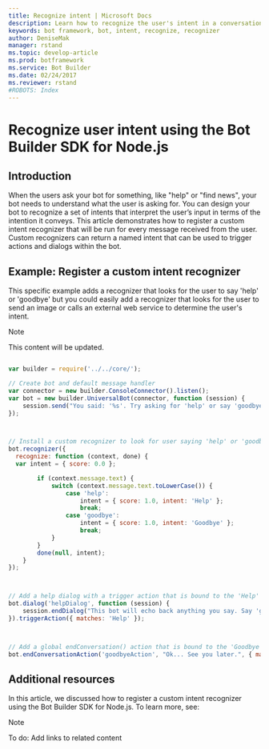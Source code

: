 ```yaml
---
title: Recognize intent | Microsoft Docs
description: Learn how to recognize the user's intent in a conversational application (bot).
keywords: bot framework, bot, intent, recognize, recognizer
author: DeniseMak
manager: rstand
ms.topic: develop-article
ms.prod: botframework
ms.service: Bot Builder
ms.date: 02/24/2017
ms.reviewer: rstand
#ROBOTS: Index
---
```


# Recognize user intent using the Bot Builder SDK for Node.js

<!-- Need to create NET stub.
> [!div class="op_single_selector"]
> * [.NET](bot-framework-dotnet-howto-send-card-buttons.md)  
> * [Node.js](bot-framework-nodejs-howto-send-card-buttons.md)
>
--> 
## Introduction

When the users ask your bot for something, like "help" or "find news", your bot needs to understand what the user is asking for. 
You can design your bot to recognize a set of intents that interpret the user’s input in terms of the intention it conveys.
This article demonstrates how to register a custom intent recognizer that will be run for every message received from the user. 
Custom recognizers can return a named intent that can be used to trigger actions and dialogs within the bot.


## Example: Register a custom intent recognizer
This specific example adds a recognizer that looks for the user to say 'help' or 'goodbye' but you could easily add a 
recognizer that looks for the user to send an image or calls an external web service to determine the user's intent.


> [!NOTE]
> This content will be updated.

<!-- TODO: use code snippet standard -->
```javascript

var builder = require('../../core/');

// Create bot and default message handler
var connector = new builder.ConsoleConnector().listen();
var bot = new builder.UniversalBot(connector, function (session) {
    session.send("You said: '%s'. Try asking for 'help' or say 'goodbye' to quit", session.message.text);
});



// Install a custom recognizer to look for user saying 'help' or 'goodbye'.
bot.recognizer({
  recognize: function (context, done) {
  var intent = { score: 0.0 };

        if (context.message.text) {
            switch (context.message.text.toLowerCase()) {
                case 'help':
                    intent = { score: 1.0, intent: 'Help' };
                    break;
                case 'goodbye':
                    intent = { score: 1.0, intent: 'Goodbye' };
                    break;
            }
        }
        done(null, intent);
    }
});



// Add a help dialog with a trigger action that is bound to the 'Help' intent
bot.dialog('helpDialog', function (session) {
    session.endDialog("This bot will echo back anything you say. Say 'goodbye' to quit.");
}).triggerAction({ matches: 'Help' });



// Add a global endConversation() action that is bound to the 'Goodbye' intent
bot.endConversationAction('goodbyeAction', "Ok... See you later.", { matches: 'Goodbye' });

```


## Additional resources

In this article, we discussed how to register a custom intent recognizer using the Bot Builder SDK for Node.js. 
To learn more, see:

> [!NOTE]
> To do: Add links to related content 

[IMessage]: http://docs.botframework.com/en-us/node/builder/chat-reference/interfaces/_botbuilder_d_.imessage